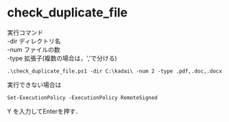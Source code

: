 # check_duplicate_file
実行コマンド  
-dir ディレクトリ名  
-num ファイルの数  
-type 拡張子(複数の場合は，','で分ける)
```
.\check_duplicate_file.ps1 -dir C:\kadai\ -num 2 -type .pdf,.doc,.docx
```

実行できない場合は
```
Set-ExecutionPolicy -ExecutionPolicy RemoteSigned
```
Y を入力してEnterを押す．
